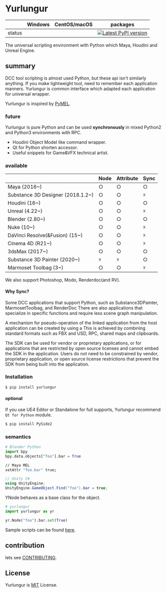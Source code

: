 # Yurlungur

|       | Windows | CentOS/macOS | packages |
| ----- | --- | --- | --- |
| status |  |  | [![Latest PyPI version](https://img.shields.io/pypi/v/yurlungur.svg)](https://pypi.python.org/pypi/yurlungur) |


The universal scripting environment with Python which Maya, Houdini and Unreal Engine.

## summary
DCC tool scripting is almost used Python, but these api isn't similarly anything.
If you make lightweight tool, need to remember each application manners.
Yurlungur is common interface which adapted each application for universal wrapper.

Yurlungur is inspired by [PyMEL](https://github.com/LumaPictures/pymel).

### future
Yurlungur is pure Python and can be used **synchronously** in mixed Python2 and Python3 environments with RPC.

* Houdini Object Model like command wrapper.
* Qt for Python shorten accessor.
* Useful snippets for Game&VFX technical artist.

### available
|       | Node | Attribute | Sync |
| ---- | --- | --- | --- |
| Maya (2016~) | ○ | ○ | ○ |
| Substance 3D Designer (2018.1.2~) | ○ | ○ | ☓ |
| Houdini (16~) | ○ | ○ | ○ |
| Unreal (4.22~) | ○ | ○ | ☓ |
| Blender (2.80~) | ○ | ○ | ○ |
| Nuke (10~) | ○ | ○ | ☓ |
| DaVinci Resolve(&Fusion) (15~) | ○ | ○ | ☓ |
| Cinema 4D (R21~) | ○ | ○ | ☓ |
| 3dsMax (2017~) | ○ | ○ | ○ |
| Substance 3D Painter (2020~) | ☓ | ☓ | ○ |
| Marmoset Toolbag (3~) | ○ | ○ | ☓ |

We also support Photoshop, Modo, Renderdoc(and RV).


#### Why Sync?
Some DCC applications that support Python, such as Substance3DPainter, MarmosetToolbag, and RenderDoc
There are also applications that specialize in specific functions and require less scene graph manipulation.

A mechanism for pseudo-operation of the linked application from the host application can be created by using a
This is achieved by combining standard formats such as FBX and USD, RPC, shared maps and clipboards.

The SDK can be used for vendor or proprietary applications, or for applications that are restricted by open source licenses and cannot embed the SDK in the application.
Users do not need to be constrained by vendor, proprietary application, or open source license restrictions that prevent the SDK from being built into the application.


### Installation
```bash
$ pip install yurlungur
```

#### optional
If you use UE4 Editor or Standalone for full supports, Yurlungur recommend `Qt for Python` module.

```bash
$ pip install PySide2
```

### semantics

```python
# Blender Python
import bpy
bpy.data.objects["foo"].bar = True
```

```sh
// Maya MEL
setAttr "foo.bar" true;
```

```cs
// Unity C#
using UnityEngine;
UnityEngine.GameObject.Find("foo").bar = true;
```

YNode behaves as a base class for the object.

```python
# yurlungur
import yurlungur as yr

yr.Node("foo").bar.set(True)
``` 

Sample scripts can be found [here](./sample/script/renamer.py).

## contribution

lets see [CONTRIBUTING](./.github/CONTRIBUTING.md).

## License

Yurlungur is [MIT](./LICENSE.md) License.
